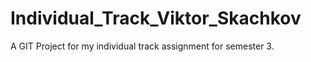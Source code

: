 # Individual_Track_Viktor_Skachkov

A GIT Project for my individual track assignment for semester 3.